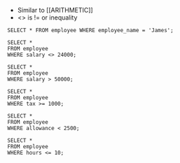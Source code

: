 - Similar to [[ARITHMETIC]]
- <> is != or inequality
```
SELECT * FROM employee WHERE employee_name = 'James';

SELECT *  
FROM employee 
WHERE salary <> 24000;

SELECT *  
FROM employee 
WHERE salary > 50000;

SELECT *  
FROM employee 
WHERE tax >= 1000;

SELECT *  
FROM employee 
WHERE allowance < 2500;

SELECT *  
FROM employee 
WHERE hours <= 10;
```